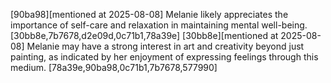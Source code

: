 [90ba98][mentioned at 2025-08-08] Melanie likely appreciates the importance of self-care and relaxation in maintaining mental well-being. [30bb8e,7b7678,d2e09d,0c71b1,78a39e]
[30bb8e][mentioned at 2025-08-08] Melanie may have a strong interest in art and creativity beyond just painting, as indicated by her enjoyment of expressing feelings through this medium. [78a39e,90ba98,0c71b1,7b7678,577990]